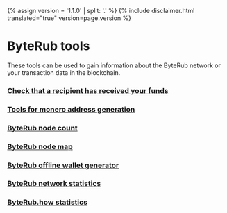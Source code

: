 {% assign version = '1.1.0' | split: '.' %}
{% include disclaimer.html translated="true" version=page.version %}
# ByteRub tools

These tools can be used to gain information about the ByteRub network or your transaction data in the blockchain.

### [Check that a recipient has received your funds](http://xmrtests.llcoins.net/checktx.html)

### [Tools for monero address generation](https://xmr.llcoins.net/)

### [ByteRub node count](http://moneronodes.i2p.xyz/)

### [ByteRub node map](https://monerohash.com/nodes-distribution.html)

### [ByteRub offline wallet generator](http://moneroaddress.org/)

### [ByteRub network statistics](http://moneroblocks.info/stats)

### [ByteRub.how statistics](https://www.monero.how/)